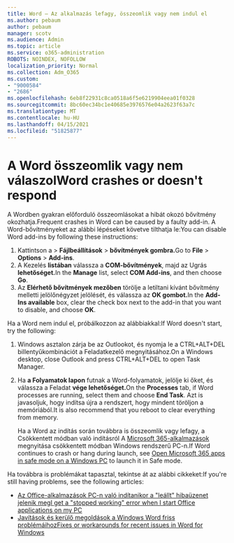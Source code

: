 ```yaml
---
title: Word – Az alkalmazás lefagy, összeomlik vagy nem indul el
ms.author: pebaum
author: pebaum
manager: scotv
ms.audience: Admin
ms.topic: article
ms.service: o365-administration
ROBOTS: NOINDEX, NOFOLLOW
localization_priority: Normal
ms.collection: Adm_O365
ms.custom:
- "9000584"
- "2686"
ms.openlocfilehash: 6eb8f22931c8ca0518a6f5e6219904eea01f0328
ms.sourcegitcommit: 8bc60ec34bc1e40685e3976576e04a2623f63a7c
ms.translationtype: MT
ms.contentlocale: hu-HU
ms.lasthandoff: 04/15/2021
ms.locfileid: "51825877"
---
```

# <a name="word-crashes-or-doesnt-respond"></a><span data-ttu-id="c9899-102">A Word összeomlik vagy nem válaszol</span><span class="sxs-lookup"><span data-stu-id="c9899-102">Word crashes or doesn't respond</span></span>

<span data-ttu-id="c9899-103">A Wordben gyakran előforduló összeomlásokat a hibát okozó bővítmény okozhatja.</span><span class="sxs-lookup"><span data-stu-id="c9899-103">Frequent crashes in Word can be caused by a faulty add-in.</span></span> <span data-ttu-id="c9899-104">A Word-bővítményeket az alábbi lépéseket követve tilthatja le:</span><span class="sxs-lookup"><span data-stu-id="c9899-104">You can disable Word add-ins by following these instructions:</span></span>

1. <span data-ttu-id="c9899-105">Kattintson a  >  **Fájlbeállítások**  >  **bővítmények gombra.**</span><span class="sxs-lookup"><span data-stu-id="c9899-105">Go to **File** > **Options** > **Add-ins**.</span></span>
2. <span data-ttu-id="c9899-106">A Kezelés **listában** válassza a **COM-bővítmények**, majd az Ugrás **lehetőséget.**</span><span class="sxs-lookup"><span data-stu-id="c9899-106">In the **Manage** list, select **COM Add-ins**, and then choose **Go**.</span></span>
3. <span data-ttu-id="c9899-107">Az **Elérhető bővítmények mezőben** törölje a letiltani kívánt bővítmény melletti jelölőnégyzet jelölését, és válassza az **OK gombot.**</span><span class="sxs-lookup"><span data-stu-id="c9899-107">In the **Add-Ins available** box, clear the check box next to the add-in that you want to disable, and choose **OK**.</span></span>

<span data-ttu-id="c9899-108">Ha a Word nem indul el, próbálkozzon az alábbiakkal:</span><span class="sxs-lookup"><span data-stu-id="c9899-108">If Word doesn't start, try the following:</span></span>

1.   <span data-ttu-id="c9899-109">Windows asztalon zárja be az Outlookot, és nyomja le a CTRL+ALT+DEL billentyűkombinációt a Feladatkezelő megnyitásához.</span><span class="sxs-lookup"><span data-stu-id="c9899-109">On a Windows desktop, close Outlook and press CTRL+ALT+DEL to open Task Manager.</span></span> 
2. <span data-ttu-id="c9899-110">Ha **a Folyamatok lapon** futnak a Word-folyamatok, jelölje ki őket, és válassza a Feladat **vége lehetőséget.**</span><span class="sxs-lookup"><span data-stu-id="c9899-110">On the **Processes** tab, if Word processes are running, select them and choose **End Task**.</span></span> <span data-ttu-id="c9899-111">Azt is javasoljuk, hogy indítsa újra a rendszert, hogy mindent töröljon a memóriából.</span><span class="sxs-lookup"><span data-stu-id="c9899-111">It is also recommend that you reboot to clear everything from memory.</span></span>

    <span data-ttu-id="c9899-112">Ha a Word az indítás során továbbra is összeomlik vagy lefagy, a Csökkentett módban való indításról A [Microsoft 365-alkalmazások](https://support.office.com/article/Open-Office-apps-in-safe-mode-on-a-Windows-PC-dedf944a-5f4b-4afb-a453-528af4f7ac72) megnyitása csökkentett módban Windows rendszerű PC-n.</span><span class="sxs-lookup"><span data-stu-id="c9899-112">If Word continues to crash or hang during launch, see [Open Microsoft 365 apps in safe mode on a Windows PC](https://support.office.com/article/Open-Office-apps-in-safe-mode-on-a-Windows-PC-dedf944a-5f4b-4afb-a453-528af4f7ac72) to launch it in Safe mode.</span></span>

<span data-ttu-id="c9899-113">Ha továbbra is problémákat tapasztal, tekintse át az alábbi cikkeket:</span><span class="sxs-lookup"><span data-stu-id="c9899-113">If you're still having problems, see the following articles:</span></span> 
- [<span data-ttu-id="c9899-114">Az Office-alkalmazások PC-n való indítanikor a "leállt" hibaüzenet jelenik meg</span><span class="sxs-lookup"><span data-stu-id="c9899-114">I get a "stopped working" error when I start Office applications on my PC</span></span>](https://support.office.com/article/52bd7985-4e99-4a35-84c8-2d9b8301a2fa)
- [<span data-ttu-id="c9899-115">Javítások és kerülő megoldások a Windows Word friss problémáihoz</span><span class="sxs-lookup"><span data-stu-id="c9899-115">Fixes or workarounds for recent issues in Word for Windows</span></span>](https://support.office.com/article/bf6bf17c-2807-4871-83ce-e337ae8f0b86)